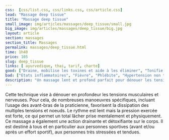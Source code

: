 ```yaml
---
css:  [css/list.css, css/links.css, css/article.css]
lead: "Massage deep tissue"
title: "Massage deep tissue"
small_image: img/articles/massages/deep_tissue/small.jpg
big_image: img/articles/massages/deep_tissue/big.jpg
layout: article
section: massages
section_title: Massages
permalink: massages/deep_tissue.html
time: 1h40
price: 105
slug: deep_tissue
links: [ ayurvedique, thai, tarif, charte]
good: ["Draine, mobilise les toxines et aide à les éliminer", "Tonifie et relance la circulation sanguine et lymphatique", "Apaise le système nerveux", "Détend musculairement en profondeur"]
bad: ["Etats inflammatoires", "Fièvre", "Phlébite", "Hypertension non traitée"]
description: "Un massage lent et profond parfait pour dénouer les tensions musculaires et retrouver calme et fluidité dans son corps et son esprit."
---
```

Cette technique vise à dénouer en profondeur les 
tensions musculaires et nerveuses. 
Pour cela, de nombreuses manoeuvres spécifiques, 
incluant l’usage des avant-bras de la praticienne, 
favorisent la dissipation des multiples tensions et noeuds.
Le rythme est lent mais la pression exercée est forte, ce 
qui permet un total lâcher prise mentalement et 
physiquement.
Ce massage a également une action drainante et 
détoxifiante sur le corps.
Il est destiné à tous et en particulier aux personnes 
sportives (avant et/ou après un effort sportif), aux 
personnes très stressées et tendues. 
